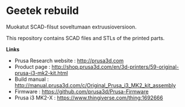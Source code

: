# Geetek rebuild

Muokatut SCAD-filsut soveltumaan extruusioversioon.

This repository contains SCAD files and STLs of the printed parts.




**Links**

 * Prusa Research website : http://prusa3d.com
 * Product page : http://shop.prusa3d.com/en/3d-printers/59-original-prusa-i3-mk2-kit.html
 * Build manual : http://manual.prusa3d.com/c/Original_Prusa_i3_MK2_kit_assembly
 * Firmware : https://github.com/prusa3d/Prusa-Firmware
 * Prusa i3 MK2-X : https://www.thingiverse.com/thing:1692666
